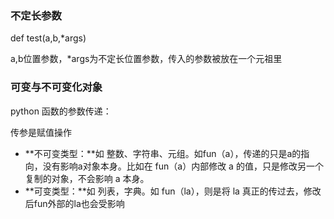 ### 不定长参数

def test(a,b,*args)

a,b位置参数，*args为不定长位置参数，传入的参数被放在一个元祖里



### 可变与不可变化对象

python 函数的参数传递：

传参是赋值操作

- **不可变类型：**如 整数、字符串、元组。如fun（a），传递的只是a的指向，没有影响a对象本身。比如在 fun（a）内部修改 a 的值，只是修改另一个复制的对象，不会影响 a 本身。
- **可变类型：**如 列表，字典。如 fun（la），则是将 la 真正的传过去，修改后fun外部的la也会受影响



